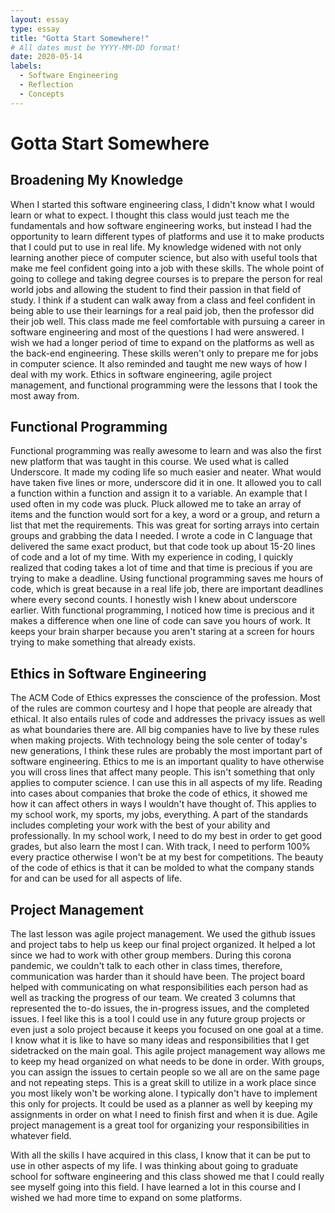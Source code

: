 ```yaml
---
layout: essay
type: essay
title: "Gotta Start Somewhere!"
# All dates must be YYYY-MM-DD format!
date: 2020-05-14
labels:
  - Software Engineering
  - Reflection
  - Concepts
---
```


# Gotta Start Somewhere

## Broadening My Knowledge

When I started this software engineering class, I didn't know what I would learn or what to expect.  I thought this class would just teach me the fundamentals and how software engineering works, but instead I had the opportunity to learn different types of platforms and use it to make products that I could put to use in real life.  My knowledge widened with not only learning another piece of computer science, but also with useful tools that make me feel confident going into a job with these skills.  The whole point of going to college and taking degree courses is to prepare the person for real world jobs and allowing the student to find their passion in that field of study.  I think if a student can walk away from a class and feel confident in being able to use their learnings for a real paid job, then the professor did their job well.  This class made me feel comfortable with pursuing a career in software engineering and most of the questions I had were answered.  I wish we had a longer period of time to expand on the platforms as well as the back-end engineering.  These skills weren't only to prepare me for jobs in computer science. It also reminded and taught me new ways of how I deal with my work.  Ethics in software engineering, agile project management, and functional programming were the lessons that I took the most away from.  

## Functional Programming

Functional programming was really awesome to learn and was also the first new platform that was taught in this course.  We used what is called Underscore.  It made my coding life so much easier and neater.  What would have taken five lines or more, underscore did it in one.  It allowed you to call a function within a function and assign it to a variable.  An example that I used often in my code was pluck.  Pluck allowed me to take an array of items and the function would sort for a key, a word or a group, and return a list that met the requirements.  This was great for sorting arrays into certain groups and grabbing the data I needed.  I wrote a code in C language that delivered the same exact product, but that code took up about 15-20 lines of code and a lot of my time.  With my experience in coding, I quickly realized that coding takes a lot of time and that time is precious if you are trying to make a deadline.  Using functional programming saves me hours of code, which is great because in a real life job, there are important deadlines where every second counts.  I honestly wish I knew about underscore earlier.  With functional programming, I noticed how time is precious and it makes a difference when one line of code can save you hours of work.  It keeps your brain sharper because you aren't staring at a screen for hours trying to make something that already exists.  

## Ethics in Software Engineering

The ACM Code of Ethics expresses the conscience of the profession.  Most of the rules are common courtesy and I hope that people are already that ethical.  It also entails rules of code and addresses the privacy issues as well as what boundaries there are.  All big companies have to live by these rules when making projects.  With technology being the sole center of today's new generations, I think these rules are probably the most important part of software engineering.  Ethics to me is an important quality to have otherwise you will cross lines that affect many people.  This isn't something that only applies to computer science.  I can use this in all aspects of my life.  Reading into cases about companies that broke the code of ethics, it showed me how it can affect others in ways I wouldn't have thought of.  This applies to my school work, my sports, my jobs, everything.  A part of the standards includes completing your work with the best of your ability and professionally.  In my school work, I need to do my best in order to get good grades, but also learn the most I can.  With track, I need to perform 100% every practice otherwise I won't be at my best for competitions.  The beauty of the code of ethics is that it can be molded to what the company stands for and can be used for all aspects of life.

## Project Management

The last lesson was agile project management.  We used the github issues and project tabs to help us keep our final project organized.  It helped a lot since we had to work with other group members.  During this corona pandemic, we couldn't talk to each other in class times, therefore, communication was harder than it should have been.  The project board helped with communicating on what responsibilities each person had as well as tracking the progress of our team.  We created 3 columns that represented the to-do issues, the in-progress issues, and the completed issues.   I feel like this is a tool I could use in any future group projects or even just a solo project because it keeps you focused on one goal at a time.  I know what it is like to have so many ideas and responsibilities that I get sidetracked on the main goal.  This agile project management way allows me to keep my head organized on what needs to be done in order.  With groups, you can assign the issues to certain people so we all are on the same page and not repeating steps.  This is a great skill to utilize in a work place since you most likely won't be working alone.  I typically don't have to implement this only for projects.  It could be used as a planner as well by keeping my assignments in order on what I need to finish first and when it is due.  Agile project management is a great tool for organizing your responsibilities in whatever field.  

With all the skills I have acquired in this class, I know that it can be put to use in other aspects of my life.  I was thinking about going to graduate school for software engineering and this class showed me that I could really see myself going into this field.  I have learned a lot in this course and I wished we had more time to expand on some platforms.  
